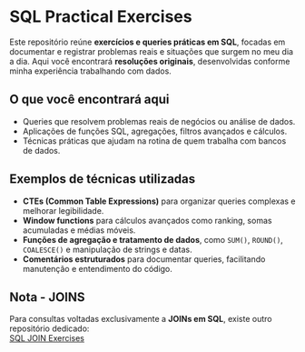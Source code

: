 # SQL Practical Exercises

Este repositório reúne **exercícios e queries práticas em SQL**, focadas em documentar e registrar problemas reais e situações que surgem no meu dia a dia. Aqui você encontrará **resoluções originais**, desenvolvidas conforme minha experiência trabalhando com dados.

## O que você encontrará aqui
- Queries que resolvem problemas reais de negócios ou análise de dados.
- Aplicações de funções SQL, agregações, filtros avançados e cálculos.
- Técnicas práticas que ajudam na rotina de quem trabalha com bancos de dados.

## Exemplos de técnicas utilizadas
- **CTEs (Common Table Expressions)** para organizar queries complexas e melhorar legibilidade.  
- **Window functions** para cálculos avançados como ranking, somas acumuladas e médias móveis.  
- **Funções de agregação e tratamento de dados**, como `SUM()`, `ROUND()`, `COALESCE()` e manipulação de strings e datas.  
- **Comentários estruturados** para documentar queries, facilitando manutenção e entendimento do código.

## Nota - JOINS
Para consultas voltadas exclusivamente a **JOINs em SQL**, existe outro repositório dedicado:  
[SQL JOIN Exercises](https://github.com/tomas-torre/joins_sql_project)
